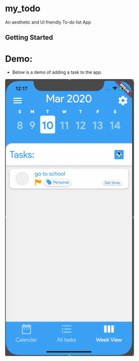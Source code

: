 # my_todo

An aesthetic and UI friendly To-do list App

## Getting Started

# Demo:
- Below is a demo of adding a task to the app.

![](assets/demo.gif)
